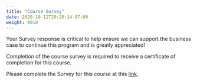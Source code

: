 ```yaml
---
title: "Course Survey"
date: 2020-10-12T20:20:14-07:00
weight: 9010
---
```

Your Survey response is critical to help ensure we can support the
business case to continue this program and is greatly appreciated!

Completion of the course survey is required to receive a certificate of
completion for this course.

Please complete the Survey for this course at this
[link](https://forms.microsoft.com/Pages/ResponsePage.aspx?id=yjiRs-48Skuk1s2D2d1i8AaekO_nWSVMuwFdpjcgcJtURUJJVE1aSUFYTDFYOTdNVURMWE5XOEVFSS4u).
